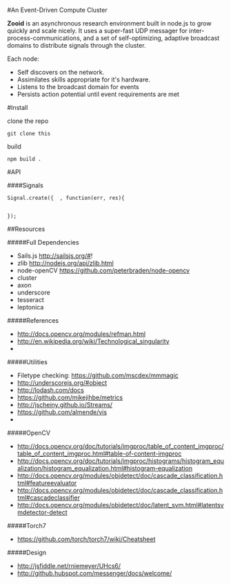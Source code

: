 #An Event-Driven Compute Cluster 

**Zooid** is an asynchronous research environment built in node.js to grow quickly and scale nicely. It uses a super-fast UDP messager for inter-process-communications, and a set of self-optimizing, adaptive broadcast domains to distribute signals through the cluster. 

Each node:

- Self discovers on the network.
- Assimilates skills appropriate for it's hardware.
- Listens to the broadcast domain for events
- Persists action potential until event requirements are met

#Install

clone the repo

	git clone this

build
 
	npm build .

#API
	

####Signals

    Signal.create({  , function(err, res){
      
      
    });
    
<!--
####Services

    
    Service.create({ 
        listener:"image", type:"CUDA", lib:"/nouns/detectFaces" 
    });-->
    
    
    
##Resources

#####Full Dependencies

- Sails.js http://sailsjs.org/#!
- zlib http://nodejs.org/api/zlib.html
- node-openCV https://github.com/peterbraden/node-opencv
- cluster
- axon
- underscore
- tesseract
- leptonica

#####References
- http://docs.opencv.org/modules/refman.html
- http://en.wikipedia.org/wiki/Technological_singularity
- 

#####Utilities

- Filetype checking: https://github.com/mscdex/mmmagic
- http://underscorejs.org/#object
- http://lodash.com/docs
- https://github.com/mikejihbe/metrics
- http://jscheiny.github.io/Streams/
- https://github.com/almende/vis
- 

#####OpenCV

- http://docs.opencv.org/doc/tutorials/imgproc/table_of_content_imgproc/table_of_content_imgproc.html#table-of-content-imgproc
- http://docs.opencv.org/doc/tutorials/imgproc/histograms/histogram_equalization/histogram_equalization.html#histogram-equalization
- http://docs.opencv.org/modules/objdetect/doc/cascade_classification.html#featureevaluator
- http://docs.opencv.org/modules/objdetect/doc/cascade_classification.html#cascadeclassifier
- http://docs.opencv.org/modules/objdetect/doc/latent_svm.html#latentsvmdetector-detect

#####Torch7
- https://github.com/torch/torch7/wiki/Cheatsheet

#####Design
- http://jsfiddle.net/rniemeyer/UHcs6/
- http://github.hubspot.com/messenger/docs/welcome/
